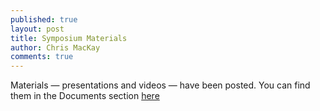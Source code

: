 ```yaml
---
published: true
layout: post
title: Symposium Materials
author: Chris MacKay
comments: true
---
```


Materials &mdash; presentations and videos &mdash; have been posted. You can find them in the Documents section [here](../../../documents/meetings/2014-02-08-batey-symposium/)
